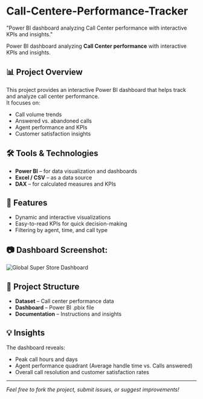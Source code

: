 # Call-Centere-Performance-Tracker
"Power BI dashboard analyzing Call Center performance with interactive KPIs and insights."

Power BI dashboard analyzing **Call Center performance** with interactive KPIs and insights.

## 📊 Project Overview
This project provides an interactive Power BI dashboard that helps track and analyze call center performance.  
It focuses on:
- Call volume trends  
- Answered vs. abandoned calls  
- Agent performance and KPIs  
- Customer satisfaction insights  

## 🛠 Tools & Technologies
- **Power BI** – for data visualization and dashboards  
- **Excel / CSV** – as a data source  
- **DAX** – for calculated measures and KPIs  

## 🚀 Features
- Dynamic and interactive visualizations  
- Easy-to-read KPIs for quick decision-making  
- Filtering by agent, time, and call type  

## 📷 **Dashboard Screenshot:**
![Global Super Store Dashboard](Screenshot%202025-08-24%20232728.png)

## 📂 Project Structure
- **Dataset** – Call center performance data  
- **Dashboard** – Power BI .pbix file  
- **Documentation** – Instructions and insights  

## 💡 Insights
The dashboard reveals:
- Peak call hours and days  
- Agent performance quadrant (Average handle time vs. Calls answered)  
- Overall call resolution and customer satisfaction rates  

---

*Feel free to fork the project, submit issues, or suggest improvements!*
